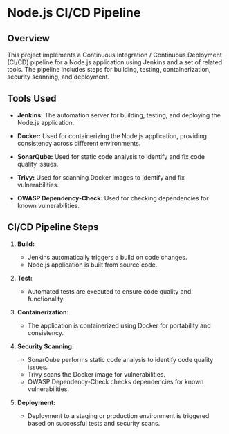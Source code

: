 # Node.js CI/CD Pipeline

## Overview

This project implements a Continuous Integration / Continuous Deployment (CI/CD) pipeline for a Node.js application using Jenkins and a set of related tools. The pipeline includes steps for building, testing, containerization, security scanning, and deployment.

## Tools Used

- **Jenkins:** The automation server for building, testing, and deploying the Node.js application.

- **Docker:** Used for containerizing the Node.js application, providing consistency across different environments.

- **SonarQube:** Used for static code analysis to identify and fix code quality issues.

- **Trivy:** Used for scanning Docker images to identify and fix vulnerabilities.

- **OWASP Dependency-Check:** Used for checking dependencies for known vulnerabilities.

## CI/CD Pipeline Steps

1. **Build:**
   - Jenkins automatically triggers a build on code changes.
   - Node.js application is built from source code.

2. **Test:**
   - Automated tests are executed to ensure code quality and functionality.

3. **Containerization:**
   - The application is containerized using Docker for portability and consistency.

4. **Security Scanning:**
   - SonarQube performs static code analysis to identify code quality issues.
   - Trivy scans the Docker image for vulnerabilities.
   - OWASP Dependency-Check checks dependencies for known vulnerabilities.

5. **Deployment:**
   - Deployment to a staging or production environment is triggered based on successful tests and security scans.


